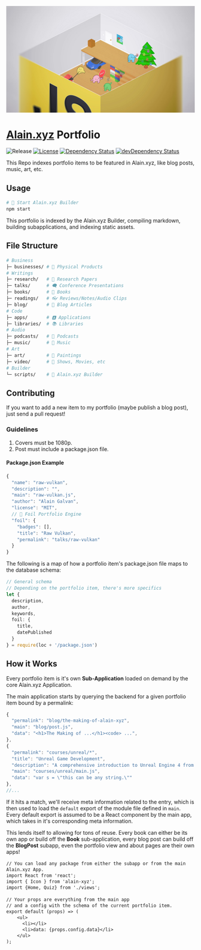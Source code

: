 ![Latest Cover](blog/javascript-at-2017/assets/cover.jpg)

# [Alain.xyz](http://alain.xyz/portfolio) Portfolio

![Release][release-img] [![License][license-img]][license-url] [![Dependency Status][david-img]][david-url] [![devDependency Status][david-dev-img]][david-dev-url]

This Repo indexes portfolio items to be featured in Alain.xyz, like blog posts, music, art, etc.

## Usage

```bash
# 🔳 Start Alain.xyz Builder
npm start
```

This portfolio is indexed by the Alain.xyz Builder, compiling markdown, building subapplications, and indexing static assets.

## File Structure

```bash
# Business
├─ businesses/ # 🏬 Physical Products
# Writings
├─ research/   # 📄 Research Papers
├─ talks/      # 🗨️ Conference Presentations
├─ books/      # 📘 Books
├─ readings/   # 👓 Reviews/Notes/Audio Clips
├─ blog/       # 📰 Blog Articles
# Code
├─ apps/       # 🅰️️ Applications
├─ libraries/  # 📚 Libraries
# Audio
├─ podcasts/   # 🎤 Podcasts
├─ music/      # 🎵 Music
# Art
├─ art/        # 🎨 Paintings
├─ video/      # 🎥 Shows, Movies, etc
# Builder
└─ scripts/    # 🔳 Alain.xyz Builder
```

## Contributing

If you want to add a new item to my portfolio (maybe publish a blog post), just send a pull request!

### Guidelines

1. Covers must be 1080p.
2. Post must include a package.json file.

#### Package.json Example

```js
{
  "name": "raw-vulkan",
  "description": "",
  "main": "raw-vulkan.js",
  "author": "Alain Galvan",
  "license": "MIT",
  // 🌟 Foil Portfolio Engine
  "foil": {
    "badges": [],
    "title": "Raw Vulkan",
    "permalink": "talks/raw-vulkan"
  }
}

```

The following is a map of how a portfolio item's package.json file maps to the database schema:

```ts
// General schema
// Depending on the portfolio item, there's more specifics
let {
  description,
  author,
  keywords,
  foil: {
    title,
    datePublished
  }
} = require(loc + '/package.json')
```

## How it Works

Every portfolio item is it's own **Sub-Application** loaded on demand by the core Alain.xyz Application.

The main application starts by querying the backend for a given portfolio item bound by a permalink:

```js
{
  "permalink": "blog/the-making-of-alain-xyz",
  "main": "blog/post.js",
  "data": "<h1>The Making of ...</h1><code> ...",
},
{
  "permalink": "courses/unreal/*",
  "title": "Unreal Game Development",
  "description": "A comprehensive introduction to Unreal Engine 4 from a C++ and artist standpoint.",
  "main": "courses/unreal/main.js",
  "data": "var s = \"this can be any string.\""
},
//...
```

If it hits a match, we'll receive meta information related to the entry, which is then used to load the `default` export of the module file defined in `main`. Every default export is assumed to be a React component by the main app, which takes in it's corresponding meta information.

This lends itself to allowing for tons of reuse. Every book can either be its own app or build off the **Book** sub-application, every blog post can build off the **BlogPost** subapp, even the portfolio view and about pages are their own apps!

```tsx
// You can load any package from either the subapp or from the main Alain.xyz App.
import React from 'react';
import { Icon } from 'alain-xyz';
import {Home, Quiz} from './views';

// Your props are everything from the main app
// and a config with the schema of the current portfolio item.
export default (props) => (
    <ul>
      <li></li>
      <li>data: {props.config.data}</li>
    </ul>
);
```

[website-url]: https://alain.xyz
[release-img]: https://img.shields.io/badge/release-0.4.0-4dbfcc.svg?style=flat-square
[license-img]: http://img.shields.io/:license-mit-blue.svg?style=flat-square
[license-url]: https://opensource.org/licenses/MIT
[david-url]: https://david-dm.org/alaingalvan/alain.xyz?path=packages/portfolio
[david-img]: https://david-dm.org/alaingalvan/alain.xyz.svg?path=packages/portfolio&style=flat-square
[david-dev-url]: https://david-dm.org/alaingalvan/alain.xyz?path=packages/portfolio#info=devDependencies
[david-dev-img]: https://david-dm.org/alaingalvan/alain.xyz/dev-status.svg?path=frontend&style=flat-square
